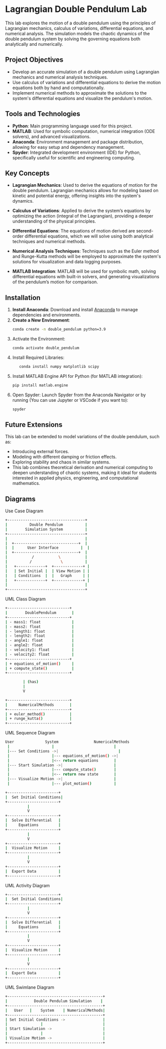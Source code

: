 # Lagrangian Double Pendulum Lab

This lab explores the motion of a double pendulum using the principles of Lagrangian mechanics, calculus of variations, differential equations, and numerical analysis. The simulation models the chaotic dynamics of the double pendulum system by solving the governing equations both analytically and numerically.

## Project Objectives

- Develop an accurate simulation of a double pendulum using Lagrangian mechanics and numerical analysis techniques.
- Use calculus of variations and differential equations to derive the motion equations both by hand and computationally.
- Implement numerical methods to approximate the solutions to the system's differential equations and visualize the pendulum's motion.

## Tools and Technologies

- **Python**: Main programming language used for this project.
- **MATLAB**: Used for symbolic computation, numerical integration (ODE solvers), and advanced visualizations.
- **Anaconda**: Environment management and package distribution, allowing for easy setup and dependency management.
- **Spyder**: Integrated development environment (IDE) for Python, specifically useful for scientific and engineering computing.

## Key Concepts

- **Lagrangian Mechanics**: Used to derive the equations of motion for the double pendulum. Lagrangian mechanics allows for modeling based on kinetic and potential energy, offering insights into the system's dynamics.
  
- **Calculus of Variations**: Applied to derive the system’s equations by optimizing the action (integral of the Lagrangian), providing a deeper understanding of the physical principles.

- **Differential Equations**: The equations of motion derived are second-order differential equations, which we will solve using both analytical techniques and numerical methods.

- **Numerical Analysis Techniques**: Techniques such as the Euler method and Runge-Kutta methods will be employed to approximate the system's solutions for visualization and data logging purposes.

- **MATLAB Integration**: MATLAB will be used for symbolic math, solving differential equations with built-in solvers, and generating visualizations of the pendulum’s motion for comparison.

## Installation

1. **Install Anaconda**: Download and install [Anaconda](https://www.anaconda.com/products/distribution) to manage dependencies and environments.
2. **Create a New Environment**:
   ```bash
   conda create -n double_pendulum python=3.9
3. Activate the Environment:
   ```bash
   conda activate double_pendulum
4. Install Required Libraries:
   ```bash
      conda install numpy matplotlib scipy
5. Install MATLAB Engine API for Python (for MATLAB integration):
   ```bash
   pip install matlab.engine
6. Open Spyder: Launch Spyder from the Anaconda Navigator or by running (You can use Jupyter or VSCode if you want to):  
   ```bash
   spyder

## Future Extensions
This lab can be extended to model variations of the double pendulum, such as:
- Introducing external forces.
- Modeling with different damping or friction effects.
- Exploring stability and chaos in similar systems.
- This lab combines theoretical derivation and numerical computing to deepen understanding of chaotic systems, making it ideal for students interested in applied physics, engineering, and computational mathematics.

## Diagrams

Use Case Diagram
```bash
+-----------------------------------+
|          Double Pendulum          |
|        Simulation System          |
+-----------------------------------+
|                                   |
|  +-----------------------------+  |
|  |      User Interface          |  |
|  +-----------------------------+  |
|           /           \           |
|          /             \          |
|   +-------------+  +-------------+ |
|   | Set Initial |  | View Motion | |
|   | Conditions  |  |   Graph     | |
|   +-------------+  +-------------+ |
|                                   |
+-----------------------------------+
```

UML Class Diagram
```bash
+----------------------------+
|        DoublePendulum       |
+----------------------------+
| - mass1: float              |
| - mass2: float              |
| - length1: float            |
| - length2: float            |
| - angle1: float             |
| - angle2: float             |
| - velocity1: float          |
| - velocity2: float          |
+----------------------------+
| + equations_of_motion()     |
| + compute_state()           |
+----------------------------+

        | (has)
        |
        V

+----------------------------+
|     NumericalMethods       |
+----------------------------+
| + euler_method()           |
| + runge_kutta()            |
+----------------------------+
```

UML Sequence Diagram
```bash
User              System                NumericalMethods
 |                   |                           |
 |--- Set Conditions ->|                           |
 |                   |--- equations_of_motion() ->|
 |                   |<-- return equations       |
 |--- Start Simulation ->|                       |
 |                   |--- compute_state()        |
 |                   |<-- return new state       |
 |--- Visualize Motion ->|                       |
 |                   |--- plot_motion()          |
```

```bash
+-----------------------+
|  Set Initial Conditions|
+-----------------------+
          |
          V
+-----------------------+
|  Solve Differential   |
|     Equations         |
+-----------------------+
          |
          V
+-----------------------+
|  Visualize Motion     |
+-----------------------+
          |
          V
+-----------------------+
|  Export Data          |
+-----------------------+
```

UML Activity Diagram
```bash
+-----------------------+
|  Set Initial Conditions|
+-----------------------+
          |
          V
+-----------------------+
|  Solve Differential   |
|     Equations         |
+-----------------------+
          |
          V
+-----------------------+
|  Visualize Motion     |
+-----------------------+
          |
          V
+-----------------------+
|  Export Data          |
+-----------------------+
```

UML Swimlane Diagram
```bash
+-------------------------------------------+
|            Double Pendulum Simulation    |
+-------------------------------------------+
|   User   |    System    | NumericalMethods|
+-------------------------------------------+
| Set Initial Conditions ->                 |
|               |                           |
| Start Simulation ->                       |
|               |                           |
| Visualize Motion ->                       |
+-------------------------------------------+
```
